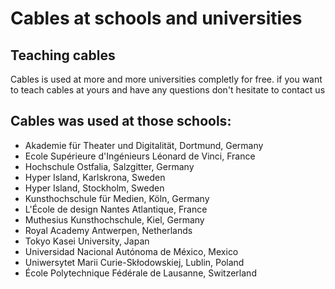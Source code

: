 # Cables at schools and universities

## Teaching cables

Cables is used at more and more universities completly for free.
if you want to teach cables at yours and have any questions don't hesitate to contact us

## Cables was used at those schools:

- Akademie für Theater und Digitalität, Dortmund, Germany
- Ecole Supérieure d'Ingénieurs Léonard de Vinci, France
- Hochschule Ostfalia, Salzgitter, Germany
- Hyper Island, Karlskrona, Sweden
- Hyper Island, Stockholm, Sweden
- Kunsthochschule für Medien, Köln, Germany
- L'École de design Nantes Atlantique, France
- Muthesius Kunsthochschule, Kiel, Germany
- Royal Academy Antwerpen, Netherlands
- Tokyo Kasei University, Japan
- Universidad Nacional Autónoma de México, Mexico
- Uniwersytet Marii Curie-Skłodowskiej, Lublin, Poland
- École Polytechnique Fédérale de Lausanne, Switzerland
